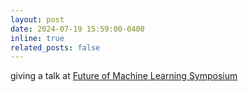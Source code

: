 ```yaml
---
layout: post
date: 2024-07-19 15:59:00-0400
inline: true
related_posts: false
---
```


giving a talk at  [Future of Machine Learning Symposium](https://sites.google.com/view/future-of-ml-ista/speakers?authuser=0)
